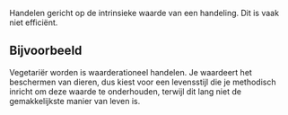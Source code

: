 Handelen gericht op de intrinsieke waarde van een handeling. Dit is vaak niet efficiënt.
## Bijvoorbeeld
Vegetariër worden is waarderationeel handelen. Je waardeert het beschermen van dieren, dus kiest voor een levensstijl die je methodisch inricht om deze waarde te onderhouden, terwijl dit lang niet de gemakkelijkste manier van leven is.